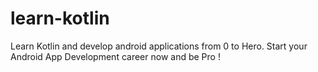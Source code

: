 # learn-kotlin
Learn Kotlin and develop android applications from 0 to Hero. Start your Android App Development career now and be Pro !
